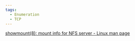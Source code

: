 ```yaml
---
tags:
  - Enumeration
  - TCP
---
```


[showmount(8): mount info for NFS server - Linux man page](https://linux.die.net/man/8/showmount)
